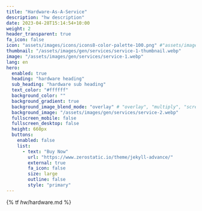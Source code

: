 ```yaml
---
title: "Hardware-As-A-Service"
description: "hw description"
date: 2023-04-28T15:14:54+10:00
weight: 2
header_transparent: true
fa_icon: false
icon: "assets/images/icons/icons8-color-palette-100.png" #"assets/images/icons/icons8-source-code-100.png"
thumbnail: "/assets/images/gen/services/service-1-thumbnail.webp"
image: "/assets/images/gen/services/service-1.webp"
lang: en
hero:
  enabled: true
  heading: "hardware heading"
  sub_heading: "hardware sub heading"
  text_color: "#ffffff"
  background_color: ""
  background_gradient: true
  background_image_blend_mode: "overlay" # "overlay", "multiply", "screen"
  background_image: "/assets/images/gen/services/service-2.webp"
  fullscreen_mobile: false
  fullscreen_desktop: false
  height: 660px
  buttons:
    enabled: false
    list:
      - text: "Buy Now"
        url: "https://www.zerostatic.io/theme/jekyll-advance/"
        external: true
        fa_icon: false
        size: large
        outline: false
        style: "primary"
---
```

{% tf _hw_/hardware.md %}